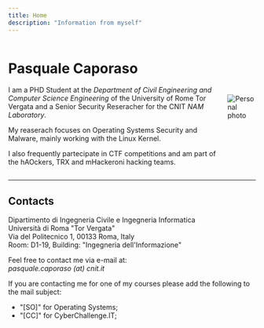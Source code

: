 ```yaml
---
title: Home
description: "Information from myself"
---
```


<div style="display: flex; align-items: center;">
  <div>
  <h1>
      Pasquale Caporaso
  </h1>
  I am a PHD Student at the <i>Department of Civil Engineering and Computer Science Engineering</i> of the University of Rome Tor Vergata and a Senior Security Reseracher for the CNIT <i>NAM Laboratory</i>.
  
  My reaserach focuses on Operating Systems Security and Malware, mainly working with the Linux Kernel.
  
  I also frequently partecipate in CTF competitions and am part of the hAOckers, TRX and mHackeroni hacking teams.
  </div>
  <img src="/images/pasquale.jpg" alt="Personal photo" style="max-width: 200px; margin-left: 20px;">
</div>


<!-- secret photo of my cat at /images/cat.jpeg -->

---

## Contacts


Dipartimento di Ingegneria Civile e Ingegneria Informatica</br>
Università di Roma "Tor Vergata"</br>
Via del Politecnico 1, 00133 Roma, Italy</br>
Room: D1-19, Building: "Ingegneria dell'Informazione"</br>

Feel free to contact me via e-mail at: </br>
*pasquale.caporaso (at) cnit.it*

If you are contacting me for one of my courses please add the following to the mail subject:</br>
- "[SO]" for Operating Systems;
- "[CC]" for CyberChallenge.IT; 

